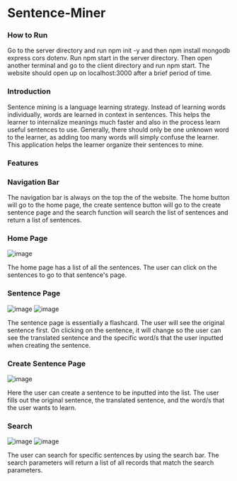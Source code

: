 # Sentence-Miner

### How to Run
Go to the server directory and run npm init -y and then npm install mongodb express cors dotenv. Run npm start in the server directory. Then open another terminal
and go to the client directory and run npm start. The website should open up on localhost:3000 after a brief period of time.

### Introduction

Sentence mining is a language learning strategy. Instead of learning words individually, words are learned in context in sentences. This helps the learner 
to internalize meanings much faster and also in the process learn useful sentences to use. Generally, there should only be one unknown word to the learner,
as adding too many words will simply confuse the learner. This application helps the learner organize their sentences to mine.

### Features

### Navigation Bar

The navigation bar is always on the top the of the website. The home button will go to the home page, the create sentence button will go to the create sentence
page and the search function will search the list of sentences and return a list of sentences.

### Home Page
![image](https://user-images.githubusercontent.com/38774593/217149832-9e850a76-ce36-4b28-b486-329baa1117ba.png)


The home page has a list of all the sentences. The user can click on the sentences to go to that sentence's page. 


### Sentence Page
![image](https://user-images.githubusercontent.com/38774593/217149959-6d31cd85-25cd-45bd-94fc-c1494b08902c.png)
![image](https://user-images.githubusercontent.com/38774593/217149985-253248b1-0cd5-4af2-b835-9dd53834810c.png)


The sentence page is essentially a flashcard. The user will see the original sentence first. On clicking on the sentence, it will change so the user can see
the translated sentence and the specific word/s that the user inputted when creating the sentence.

### Create Sentence Page

![image](https://user-images.githubusercontent.com/38774593/217150014-35bef30f-fc17-4037-bf47-0cbe8c1739cc.png)


Here the user can create a sentence to be inputted into the list. The user fills out the original sentence, the translated sentence, and the word/s that the user
wants to learn.

### Search 
![image](https://user-images.githubusercontent.com/38774593/217150156-05f7bba9-a4a7-42f7-aeb6-e9145b14c468.png)
![image](https://user-images.githubusercontent.com/38774593/217150181-eaff9ca6-9377-4bf4-b2aa-6ba4e67799fa.png)

The user can search for specific sentences by using the search bar. The search parameters will return a list of all records that match the search parameters.
